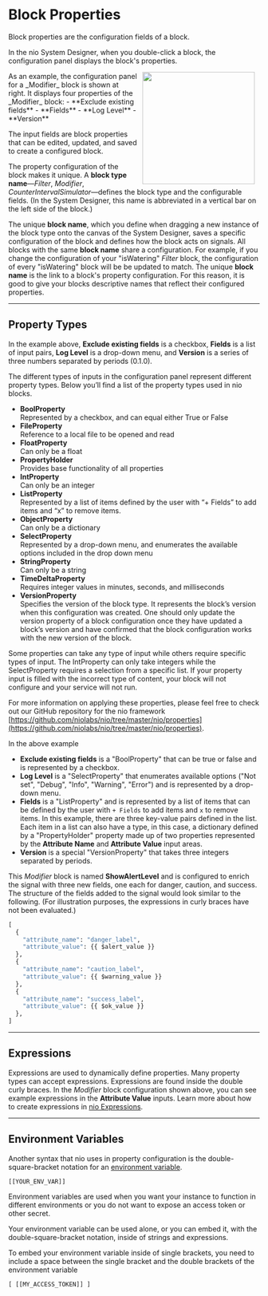 # Block Properties

Block properties are the configuration fields of a block.

In the nio System Designer, when you double-click a block, the configuration panel displays the block's properties.

<img src="/img/modifier-block-config.png" width="225" align="right" hspace="10" />
As an example, the configuration panel for a _Modifier_ block is shown at right. It displays four properties of the _Modifier_ block:
- **Exclude existing fields**
- **Fields**
- **Log Level**
- **Version**

The input fields are block properties that can be edited, updated, and saved to create a configured block.

The property configuration of the block makes it unique. A **block type name**—_Filter_, _Modifier_, _CounterIntervalSimulator_—defines the block type and the configurable fields. (In the System Designer, this name is abbreviated in a vertical bar on the left side of the block.)

The unique **block name**, which you define when dragging a new instance of the block type onto the canvas of the System Designer, saves a specific configuration of the block and defines how the block acts on signals. All blocks with the same **block name** share a configuration. For example, if you change the configuration of your "isWatering" _Filter_ block, the configuration of every "isWatering" block will be be updated to match. The unique **block name** is the link to a block's property configuration. For this reason, it is good to give your blocks descriptive names that reflect their configured properties.

---

## Property Types

In the example above, **Exclude existing fields** is a checkbox, **Fields** is a list of input pairs, **Log Level** is a drop-down menu, and **Version** is a series of three numbers separated by periods (0.1.0).

The different types of inputs in the configuration panel represent different property types. Below you’ll find a list of the property types used in nio blocks.

- **BoolProperty**<br>Represented by a checkbox, and can equal either True or False
- **FileProperty**<br>Reference to a local file to be opened and read
- **FloatProperty**<br>Can only be a float
- **PropertyHolder**<br>Provides base functionality of all properties
- **IntProperty**<br>Can only be an integer
- **ListProperty**<br>Represented by a list of items defined by the user with “+ Fields” to add items and “x” to remove items.
- **ObjectProperty**<br>Can only be a dictionary
- **SelectProperty**<br>Represented by a drop-down menu, and enumerates the available options included in the drop down menu
- **StringProperty**<br>Can only be a string
- **TimeDeltaProperty**<br>Requires integer values in minutes, seconds, and milliseconds
- **VersionProperty**<br>Specifies the version of the block type. It represents the block’s version when this configuration was created. One should only update the version property of a block configuration once they have updated a block’s version and have confirmed that the block configuration works with the new version of the block.

Some properties can take any type of input while others require specific types of input. The IntProperty can only take integers while the SelectProperty requires a selection from a specific list. If your property input is filled with the incorrect type of content, your block will not configure and your service will not run.

For more information on applying these properties, please feel free to check out our GitHub repository for the nio framework [https://github.com/niolabs/nio/tree/master/nio/properties](https://github.com/niolabs/nio/tree/master/nio/properties).

In the above example
- **Exclude existing fields** is a "BoolProperty" that can be true or false and is represented by a checkbox.
- **Log Level** is a "SelectProperty" that enumerates available options ("Not set", "Debug", "Info", "Warning", "Error") and is represented by a drop-down menu.
- **Fields** is a "ListProperty" and is represented by a list of items that can be defined by the user with `+ Fields` to add items and `x` to remove items. In this example, there are three key-value pairs defined in the list. Each item in a list can also have a type, in this case, a dictionary defined by a "PropertyHolder" property made up of two properties represented by the **Attribute Name** and **Attribute Value** input areas.
- **Version** is a special "VersionProperty" that takes three integers separated by periods.

This _Modifier_ block is named **ShowAlertLevel** and is configured to enrich the signal with three new fields, one each for danger, caution, and success. The structure of the fields added to the signal would look similar to the following. (For illustration purposes, the expressions in curly braces have not been evaluated.)

```python
[
  {
    "attribute_name": "danger_label",
    "attribute_value": {{ $alert_value }}
  },
  {
    "attribute_name": "caution_label",
    "attribute_value": {{ $warning_value }}
  },
  {
    "attribute_name": "success_label",
    "attribute_value": {{ $ok_value }}
  },
]
```

---

## Expressions

Expressions are used to dynamically define properties. Many property types can accept expressions. Expressions are found inside the double curly braces. In the _Modifier_ block configuration shown above, you can see example expressions in the **Attribute Value** inputs. Learn more about how to create expressions in [nio Expressions](/blocks/expressions.md).

---

## Environment Variables

Another syntax that nio uses in property configuration is the double-square-bracket notation for an [environment variable](/services/service-design-patterns/environment-variables.md).

`[[YOUR_ENV_VAR]]`

Environment variables are used when you want your instance to function in different environments or you do not want to expose an access token or other secret.

Your environment variable can be used alone, or you can embed it, with the double-square-bracket notation, inside of strings and expressions.

To embed your environment variable inside of single brackets, you need to include a space between the single bracket and the double brackets of the environment variable

```[ [[MY_ACCESS_TOKEN]] ]```

